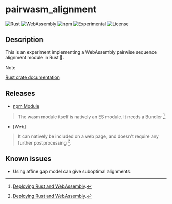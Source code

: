 # pairwasm_alignment

![Rust](https://img.shields.io/badge/-Rust-B7410E?logo=rust&logoColor=28282B&labelColor=white)
![WebAssembly](https://img.shields.io/badge/-WebAssembly-654FF0?logo=webassembly&logoColor=654FF0&labelColor=white)
![npm](https://img.shields.io/badge/-npm-CC3534?logo=npm&labelColor=white)
![Experimental](https://img.shields.io/badge/stability-experimental-orange)
![License](https://img.shields.io/badge/license-MIT-blue)

## Description

This is an experiment implementing a WebAssembly pairwise sequence alignment module in Rust 🦀.

> [!NOTE]
> [Rust crate documentation](https://hdescobarh.github.io/pairwasm_alignment/pairwasm_alignment/)

## Releases

- [npm Module](https://www.npmjs.com/package/pairwasm_alignment)

> The wasm module itself is natively an ES module. It needs a Bundler [^1].

- [Web]

> It can natively be included on a web page, and doesn't require any further postprocessing [^1].

## Known issues

- Using affine gap model can give suboptimal alignments.

[^1]: [Deploying Rust and WebAssembly](https://rustwasm.github.io/docs/wasm-bindgen/reference/deployment.html#deploying-rust-and-webassembly).
